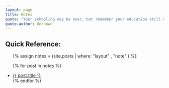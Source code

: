 ```yaml
---
layout: page
title: Notes
quote: "Your schooling may be over, but remember your education still continues."
quote-author: Unknown
---
```

<h2>Quick Reference:</h2>

<ul>
{% assign notes = (site.posts | where: "layout" , "note" ) %}

{% for post in notes %}
  <li>
  	<a href="{{ post.url }}">
  	  {{ post.title }}
	</a>
  </li>
{% endfor %}
</ul>